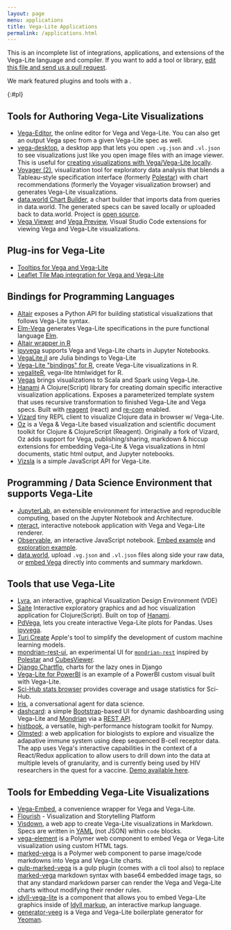 ```yaml
---
layout: page
menu: applications
title: Vega-Lite Applications
permalink: /applications.html
---
```


This is an incomplete list of integrations, applications, and extensions of the Vega-Lite language and compiler. If you want to add a tool or library, [edit this file and send us a pull request](https://github.com/vega/vega-lite/blob/master/site/usage/applications.md).

We mark featured plugins and tools with a <span class="octicon octicon-star"></span>.

{:#pl}

## Tools for Authoring Vega-Lite Visualizations

- <span class="octicon octicon-star"></span> [Vega-Editor](https://vega.github.io/editor/), the online editor for Vega and Vega-Lite. You can also get an output Vega spec from a given Vega-Lite spec as well.
- <span class="octicon octicon-star"></span> [vega-desktop](https://github.com/kristw/vega-desktop), a desktop app that lets you open `.vg.json` and `.vl.json` to see visualizations just like you open image files with an image viewer. This is useful for [creating visualizations with Vega/Vega-Lite locally](https://medium.com/@kristw/create-visualizations-with-vega-on-your-machine-using-your-preferred-editor-529e1be875c0).
- <span class="octicon octicon-star"></span> [Voyager (2)](https://github.com/vega/voyager), visualization tool for exploratory data analysis that blends a Tableau-style specification interface (formerly [Polestar](https://github.com/vega/polestar)) with chart recommendations (formerly the Voyager visualization browser) and generates Vega-Lite visualizations.
- [data.world Chart Builder](https://data.world/integrations/chart-builder), a chart builder that imports data from queries in data.world. The generated specs can be saved locally or uploaded back to data.world. Project is [open source](https://github.com/datadotworld/chart-builder).
- [Vega Viewer](https://github.com/RandomFractals/vscode-vega-viewer) and [Vega Preview](https://marketplace.visualstudio.com/items?itemName=mdk.vega-preview), Visual Studio Code extensions for viewing Vega and Vega-Lite visualizations.

## Plug-ins for Vega-Lite

- <span class="octicon octicon-star"></span> [Tooltips for Vega and Vega-Lite](https://github.com/vega/vega-lite-tooltip)
- <span class="octicon octicon-star"></span> [Leaflet Tile Map integration for Vega and Vega-Lite](https://github.com/nyurik/leaflet-vega)

## Bindings for Programming Languages

- <span class="octicon octicon-star"></span> [Altair](https://altair-viz.github.io) exposes a Python API for building statistical visualizations that follows Vega-Lite syntax.
- <span class="octicon octicon-star"></span> [Elm-Vega](http://package.elm-lang.org/packages/gicentre/elm-vega/latest) generates Vega-Lite specifications in the pure functional language [Elm](http://elm-lang.org).
- [Altair wrapper in R](https://vegawidget.github.io/altair/)
- [ipyvega](https://github.com/vega/ipyvega) supports Vega and Vega-Lite charts in Jupyter Notebooks.
- <span class="octicon octicon-star"></span> [VegaLite.jl](https://github.com/fredo-dedup/VegaLite.jl) are Julia bindings to Vega-Lite
- [Vega-Lite "bindings" for R](https://github.com/hrbrmstr/vegalite), create Vega-Lite visualizations in R.
- [vegaliteR](https://github.com/timelyportfolio/vegaliteR), vega-lite htmlwidget for R.
- [Vegas](https://github.com/aishfenton/Vegas) brings visualizations to Scala and Spark using Vega-Lite.
- [Hanami](https://github.com/jsa-aerial/hanami) A Clojure(Script) library for creating domain specific interactive visualization applications. Exposes a parameterized template system that uses recursive transformation to finished Vega-Lite and Vega specs. Built with [reagent](http://reagent-project.github.io/) (react) and [re-com](https://github.com/Day8/re-com) enabled.
- [Vizard](https://github.com/yieldbot/vizard) tiny REPL client to visualize Clojure data in browser w/ Vega-Lite.
- [Oz](https://github.com/metasoarous/oz) is a Vega & Vega-Lite based visualization and scientific document toolkit for Clojure & ClojureScript (Reagent). Originally a fork of Vizard, Oz adds support for Vega, publishing/sharing, markdown & hiccup extensions for embedding Vega-Lite & Vega visualizations in html documents, static html output, and Jupyter notebooks.
- [Vizsla](https://github.com/gjmcn/vizsla) is a simple JavaScript API for Vega-Lite.

## Programming / Data Science Environment that supports Vega-Lite

- <span class="octicon octicon-star"></span> [JupyterLab](https://github.com/jupyterlab/jupyterlab), an extensible environment for interactive and reproducible computing, based on the Jupyter Notebook and Architecture.
- [nteract](https://github.com/nteract/nteract), interactive notebook application with Vega and Vega-Lite renderer.
- <span class="octicon octicon-star"></span> [Observable](https://beta.observablehq.com/), an interactive JavaScript notebook. [Embed example](https://beta.observablehq.com/@domoritz/hello-vega-embed) and [exploration example](https://beta.observablehq.com/@mbostock/exploring-data-with-vega-lite).
- [data.world](https://data.world), upload `.vg.json` and `.vl.json` files along side your raw data, or [embed Vega](https://docs.data.world/tutorials/markdown/#vega-and-vega-lite) directly into comments and summary markdown.

## Tools that use Vega-Lite

- [Lyra](https://github.com/vega/lyra), an interactive, graphical Visualization Design Environment (VDE)
- [Saite](https://github.com/jsa-aerial/saite) Interactive exploratory graphics and ad hoc visualization application for Clojure(Script). Built on top of [Hanami](https://github.com/jsa-aerial/hanami).
- <span class="octicon octicon-star"></span> [PdVega](https://jakevdp.github.io/pdvega/), lets you create interactive Vega-Lite plots for Pandas. Uses [ipyvega](https://github.com/vega/ipyvega).
- [Turi Create](https://github.com/apple/turicreate) Apple's tool to simplify the development of custom machine learning models.
- [mondrian-rest-ui](https://github.com/jazzido/mondrian-rest-ui), an experimental UI for [`mondrian-rest`](https://github.com/jazzido/mondrian-rest) inspired by [Polestar](https://github.com/vega/polestar) and [CubesViewer](https://github.com/jjmontesl/cubesviewer).
- [Django Chartflo](https://github.com/synw/django-chartflo), charts for the lazy ones in Django
- [Vega-Lite for PowerBI](https://github.com/Microsoft/vegalite-for-powerbi/) is an example of a PowerBI custom visual built with Vega-Lite.
- [Sci-Hub stats browser](https://github.com/greenelab/scihub) provides coverage and usage statistics for Sci-Hub.
- [Iris](https://hackernoon.com/a-conversational-agent-for-data-science-4ae300cdc220), a conversational agent for data science.
- [dashcard](https://github.com/scottcame/dashcard): a simple [Bootstrap](https://getbootstrap.com/)-based UI for dynamic dashboarding using Vega-Lite and [Mondrian](https://community.hds.com/docs/DOC-1009853) via a [REST API](https://github.com/ojbc/mondrian-rest).
- [histbook](https://github.com/diana-hep/histbook), a versatile, high-performance histogram toolkit for Numpy.
- [Olmsted](https://github.com/matsengrp/olmsted): a web application for biologists to explore and visualize the adapative immune system using deep sequenced B-cell receptor data. The app uses Vega's interactive capabilities in the context of a React/Redux application to allow users to drill down into the data at multiple levels of granularity, and is currently being used by HIV researchers in the quest for a vaccine. [Demo available here](https://olmstedviz.org).

## Tools for Embedding Vega-Lite Visualizations

- <span class="octicon octicon-star"></span> [Vega-Embed](https://github.com/vega/vega-embed), a convenience wrapper for Vega and Vega-Lite.
- <span class="octicon octicon-star"></span>[Flourish](https://flourish.studio/2018/05/29/vega-lite-in-flourish/) - Visualization and Storytelling Platform
- [Visdown](http://visdown.com), a web app to create Vega-Lite visualizations in Markdown. Specs are written in [YAML](http://www.yaml.org/) (not JSON) within `code` blocks.
- [vega-element](https://www.webcomponents.org/element/PolymerVis/vega-element) is a Polymer web component to embed Vega or Vega-Lite visualization using custom HTML tags.
- [marked-vega](https://www.webcomponents.org/element/PolymerVis/marked-vega) is a Polymer web component to parse image/code markdowns into Vega and Vega-Lite charts.
- [gulp-marked-vega](https://github.com/e2fyi/gulp-marked-vega) is a gulp plugin (comes with a cli tool also) to replace [marked-vega](https://www.webcomponents.org/element/PolymerVis/marked-vega) markdown syntax with base64 embedded image tags, so that any standard markdown parser can render the Vega and Vega-Lite charts without modifying their render rules.
- [idyll-vega-lite](https://github.com/idyll-lang/idyll-vega-lite) is a component that allows you to embed Vega-Lite graphics inside of [Idyll markup](https://idyll-lang.org), an interactive markup language.
- [generator-veeg](https://github.com/millette/generator-veeg) is a Vega and Vega-Lite boilerplate generator for [Yeoman](http://yeoman.io/).
